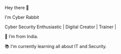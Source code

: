 Hey there 👋

I'm Cyber Rabbit

Cyber Security Enthusiastic | Digital Creator | Trainer |

🏡 I’m from India.

📚 I'm currently learning all about IT and Security.
